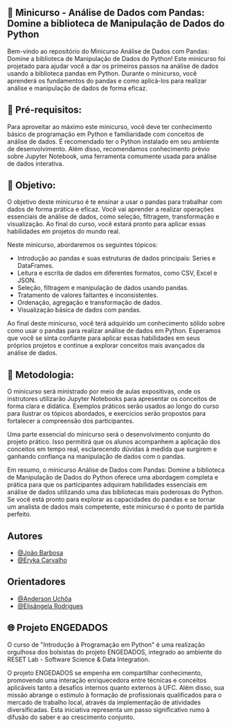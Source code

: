 ## 🐼 Minicurso - Análise de Dados com Pandas: Domine a biblioteca de Manipulação de Dados do Python

Bem-vindo ao repositório do Minicurso Análise de Dados com Pandas: Domine a biblioteca de Manipulação de Dados do Python! Este minicurso foi projetado para ajudar você a dar os primeiros passos na análise de dados usando a biblioteca pandas em Python. Durante o minicurso, você aprenderá os fundamentos do pandas e como aplicá-los para realizar análise e manipulação de dados de forma eficaz.

## 📝 Pré-requisitos:
Para aproveitar ao máximo este minicurso, você deve ter conhecimento básico de programação em Python e familiaridade com conceitos de análise de dados. É recomendado ter o Python instalado em seu ambiente de desenvolvimento. Além disso, recomendamos conhecimento prévio sobre Jupyter Notebook, uma ferramenta comumente usada para análise de dados interativa.

## 🚀 Objetivo:
O objetivo deste minicurso é te ensinar a usar o pandas para trabalhar com dados de forma prática e eficaz. Você vai aprender a realizar operações essenciais de análise de dados, como seleção, filtragem, transformação e visualização. Ao final do curso, você estará pronto para aplicar essas habilidades em projetos do mundo real.

Neste minicurso, abordaremos os seguintes tópicos:

- Introdução ao pandas e suas estruturas de dados principais: Series e DataFrames.
- Leitura e escrita de dados em diferentes formatos, como CSV, Excel e JSON.
- Seleção, filtragem e manipulação de dados usando pandas.
- Tratamento de valores faltantes e inconsistentes.
- Ordenação, agregação e transformação de dados.
- Visualização básica de dados com pandas.

Ao final deste minicurso, você terá adquirido um conhecimento sólido sobre como usar o pandas para realizar análise de dados em Python. Esperamos que você se sinta confiante para aplicar essas habilidades em seus próprios projetos e continue a explorar conceitos mais avançados da análise de dados.

## 📃 Metodologia:

O minicurso será ministrado por meio de aulas expositivas, onde os instrutores utilizarão Jupyter Notebooks para apresentar os conceitos de forma clara e didática. Exemplos práticos serão usados ao longo do curso para ilustrar os tópicos abordados, e exercícios serão propostos para fortalecer a compreensão dos participantes.

Uma parte essencial do minicurso será o desenvolvimento conjunto do projeto prático. Isso permitirá que os alunos acompanhem a aplicação dos conceitos em tempo real, esclarecendo dúvidas à medida que surgirem e ganhando confiança na manipulação de dados com o pandas.

Em resumo, o minicurso Análise de Dados com Pandas: Domine a biblioteca de Manipulação de Dados do Python oferece uma abordagem completa e prática para que os participantes adquiram habilidades essenciais em análise de dados utilizando uma das bibliotecas mais poderosas do Python. Se você está pronto para explorar as capacidades do pandas e se tornar um analista de dados mais competente, este minicurso é o ponto de partida perfeito.

## Autores

- [@João Barbosa](https://www.linkedin.com/in/joaodavi-ufc/)
- [@Eryka Carvalho](http://www.linkedin.com/in/eryka-carvalho-190a38237)

## Orientadores

- [@Anderson Uchôa](https://www.linkedin.com/in/andersongnuchoa/)
- [@Elisângela Rodrigues](https://www.linkedin.com/in/elis%C3%A2ngela-rodrigues-13a889190/)

## 🌐 Projeto ENGEDADOS 

O curso de "Introdução à Programação em Python" é uma realização orgulhosa dos bolsistas do projeto ENGEDADOS, integrado ao ambiente do RESET Lab - Software Science & Data Integration. 

O projeto ENGEDADOS se empenha em compartilhar conhecimento, promovendo uma interação enriquecedora entre técnicas e conceitos aplicáveis tanto a desafios internos quanto externos à UFC. Além disso, sua missão abrange o estímulo à formação de profissionais qualificados para o mercado de trabalho local, através da implementação de atividades diversificadas. Esta iniciativa representa um passo significativo rumo à difusão do saber e ao crescimento conjunto.

